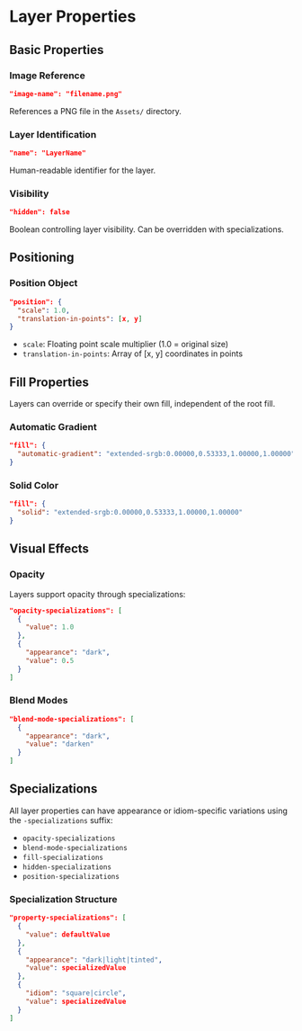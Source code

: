 # Layer Properties

## Basic Properties

### Image Reference
```json
"image-name": "filename.png"
```
References a PNG file in the `Assets/` directory.

### Layer Identification
```json
"name": "LayerName"
```
Human-readable identifier for the layer.

### Visibility
```json
"hidden": false
```
Boolean controlling layer visibility. Can be overridden with specializations.

## Positioning

### Position Object
```json
"position": {
  "scale": 1.0,
  "translation-in-points": [x, y]
}
```

- `scale`: Floating point scale multiplier (1.0 = original size)
- `translation-in-points`: Array of [x, y] coordinates in points

## Fill Properties

Layers can override or specify their own fill, independent of the root fill.

### Automatic Gradient
```json
"fill": {
  "automatic-gradient": "extended-srgb:0.00000,0.53333,1.00000,1.00000"
}
```

### Solid Color
```json
"fill": {
  "solid": "extended-srgb:0.00000,0.53333,1.00000,1.00000"
}
```

## Visual Effects

### Opacity
Layers support opacity through specializations:
```json
"opacity-specializations": [
  {
    "value": 1.0
  },
  {
    "appearance": "dark",
    "value": 0.5
  }
]
```

### Blend Modes
```json
"blend-mode-specializations": [
  {
    "appearance": "dark",
    "value": "darken"
  }
]
```

## Specializations

All layer properties can have appearance or idiom-specific variations using the `-specializations` suffix:

- `opacity-specializations`
- `blend-mode-specializations` 
- `fill-specializations`
- `hidden-specializations`
- `position-specializations`

### Specialization Structure
```json
"property-specializations": [
  {
    "value": defaultValue
  },
  {
    "appearance": "dark|light|tinted",
    "value": specializedValue
  },
  {
    "idiom": "square|circle", 
    "value": specializedValue
  }
]
```